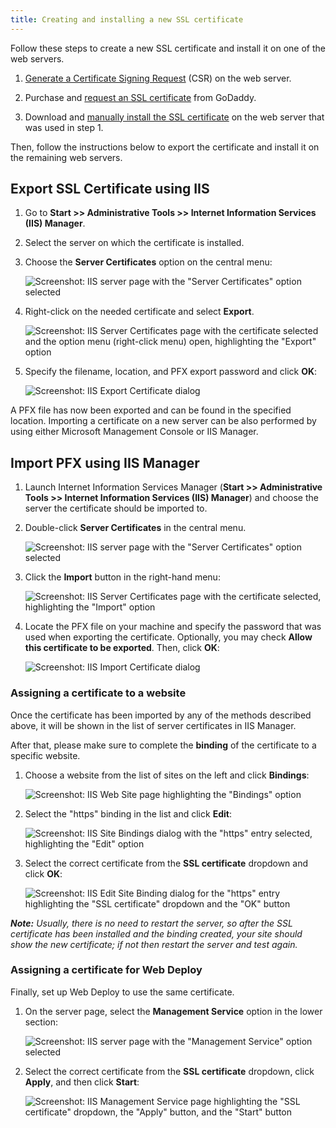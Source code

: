 ```yaml
---
title: Creating and installing a new SSL certificate
---
```


Follow these steps to create a new SSL certificate and install it on one of the web servers.

1. [Generate a Certificate Signing Request](https://support.godaddy.com/help/iis-10windows-server-2016-generate-csrs-certificate-signing-requests-27348) (CSR) on the web server.

2. Purchase and [request an SSL certificate](https://support.godaddy.com/help/request-my-ssl-certificate-with-a-certificate-signing-request-csr-40441) from GoDaddy.

3. Download and [manually install the SSL certificate](https://support.godaddy.com/help/manually-install-an-ssl-certificate-on-my-iis-10-server-27349) on the web server that was used in step 1.

Then, follow the instructions below to export the certificate and install it on the remaining web servers.

## Export SSL Certificate using IIS

1.	Go to **Start >> Administrative Tools >> Internet Information Services (IIS) Manager**.

2.	Select the server on which the certificate is installed.

3.	Choose the **Server Certificates** option on the central menu:

    ![Screenshot: IIS server page with the "Server Certificates" option selected](img/ssl-1.png)

4.	Right-click on the needed certificate and select **Export**.

    ![Screenshot: IIS Server Certificates page with the certificate selected and the option menu (right-click menu) open, highlighting the "Export" option](img/ssl-2.png)

5.	Specify the filename, location, and PFX export password and click **OK**:

    ![Screenshot: IIS Export Certificate dialog](img/ssl-3.png)

A PFX file has now been exported and can be found in the specified location. Importing a certificate on a new server can be also performed by using either Microsoft Management Console or IIS Manager.

## Import PFX using IIS Manager

1.	Launch Internet Information Services Manager (**Start >> Administrative Tools >> Internet Information Services (IIS) Manager**) and choose the server the certificate should be imported to.

2.	Double-click **Server Certificates** in the central menu.

    ![Screenshot: IIS server page with the "Server Certificates" option selected](img/ssl-1.png)

3.	Click the **Import** button in the right-hand menu:

    ![Screenshot: IIS Server Certificates page with the certificate selected, highlighting the "Import" option](img/ssl-5.png)

4.	Locate the PFX file on your machine and specify the password that was used when exporting the certificate. Optionally, you may check **Allow this certificate to be exported**. Then, click **OK**:

    ![Screenshot: IIS Import Certificate dialog](img/ssl-6.png)

### Assigning a certificate to a website

Once the certificate has been imported by any of the methods described above, it will be shown in the list of server certificates in IIS Manager.

After that, please make sure to complete the **binding** of the certificate to a specific website.

1. Choose a website from the list of sites on the left and click **Bindings**:

    ![Screenshot: IIS Web Site page highlighting the "Bindings" option](img/ssl-7.png)

2. Select the "https" binding in the list and click **Edit**:

    ![Screenshot: IIS Site Bindings dialog with the "https" entry selected, highlighting the "Edit" option](img/ssl-8.png)

3. Select the correct certificate from the **SSL certificate** dropdown and click **OK**:

    ![Screenshot: IIS Edit Site Binding dialog for the "https" entry highlighting the "SSL certificate" dropdown and the "OK" button](img/ssl-9.png)

***Note:*** *Usually, there is no need to restart the server, so after the SSL certificate has been installed and the binding created, your site should show the new certificate; if not then restart the server and test again.*

### Assigning a certificate for Web Deploy

Finally, set up Web Deploy to use the same certificate.

1.	On the server page, select the **Management Service** option in the lower section:

    ![Screenshot: IIS server page with the "Management Service" option selected](img/ssl-10.png)

2. Select the correct certificate from the **SSL certificate** dropdown, click **Apply**, and then click **Start**:

    ![Screenshot: IIS Management Service page highlighting the "SSL certificate" dropdown, the "Apply" button, and the "Start" button](img/ssl-11.png)
